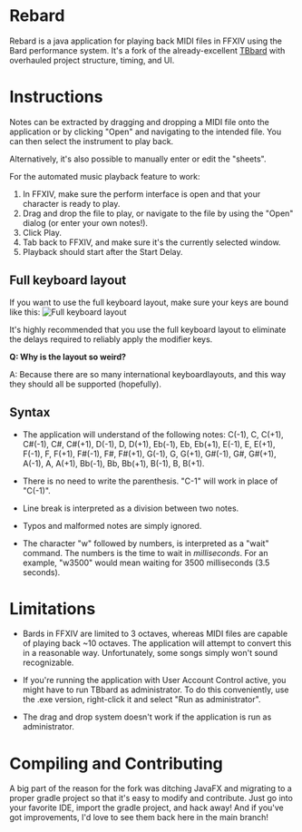 # Rebard

Rebard is a java application for playing back MIDI files in FFXIV using the Bard performance system. It's a fork of the already-excellent [TBbard](https://github.com/isalin/TBbard) with overhauled project structure, timing, and UI.


# Instructions

Notes can be extracted by dragging and dropping a MIDI file onto the application or by clicking "Open" and navigating to the intended file. You can then select the instrument to play back.

Alternatively, it's also possible to manually enter or edit the "sheets".

For the automated music playback feature to work:
1. In FFXIV, make sure the perform interface is open and that your character is ready to play.
2. Drag and drop the file to play, or navigate to the file by using the "Open" dialog (or enter your own notes!).
3. Click Play.
4. Tab back to FFXIV, and make sure it's the currently selected window.
5. Playback should start after the Start Delay.


## Full keyboard layout

If you want to use the full keyboard layout, make sure your keys are bound like this:
![Full keyboard layout](https://i.imgur.com/bGUNHwL.png)

It's highly recommended that you use the full keyboard layout to eliminate the delays required to reliably apply the modifier keys.

**Q: Why is the layout so weird?**

A: Because there are so many international keyboardlayouts, and this way they should all be supported (hopefully). 


## Syntax

* The application will understand of the following notes: C(-1), C, C(+1), C#(-1), C#, C#(+1), D(-1), D, D(+1), Eb(-1), Eb, Eb(+1), E(-1), E, E(+1), F(-1), F, F(+1), F#(-1), F#, F#(+1), G(-1), G, G(+1), G#(-1), G#, G#(+1), A(-1), A, A(+1), Bb(-1), Bb, Bb(+1), B(-1), B, B(+1).

* There is no need to write the parenthesis. "C-1" will work in place of "C(-1)".

* Line break is interpreted as a division between two notes. 

* Typos and malformed notes are simply ignored.

* The character "w" followed by numbers, is interpreted as a "wait" command. The numbers is the time to wait in *milliseconds*. For an example, "w3500" would mean waiting for 3500 milliseconds (3.5 seconds).

# Limitations

* Bards in FFXIV are limited to 3 octaves, whereas MIDI files are capable of playing back ~10 octaves. The application will attempt to convert this in a reasonable way. Unfortunately, some songs simply won't sound recognizable.

* If you're running the application with User Account Control active, you might have to run TBbard as administrator. To do this conveniently, use the .exe version, right-click it and select "Run as administrator".

* The drag and drop system doesn't work if the application is run as administrator.


# Compiling and Contributing

A big part of the reason for the fork was ditching JavaFX and migrating to a proper gradle project so that it's easy to modify and contribute. Just go into your favorite IDE, import the gradle project, and hack away! And if you've got improvements, I'd love to see them back here in the main branch!
